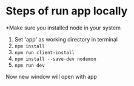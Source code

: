 # Steps of run app locally
*Make sure you installed node in your system

1. Set 'app' as working directory in terminal
2. ```npm install```
3. ```npm run client-install```
4. ```npm install --save-dev nodemon```
5. ```npm run dev```

Now new window will open with app
